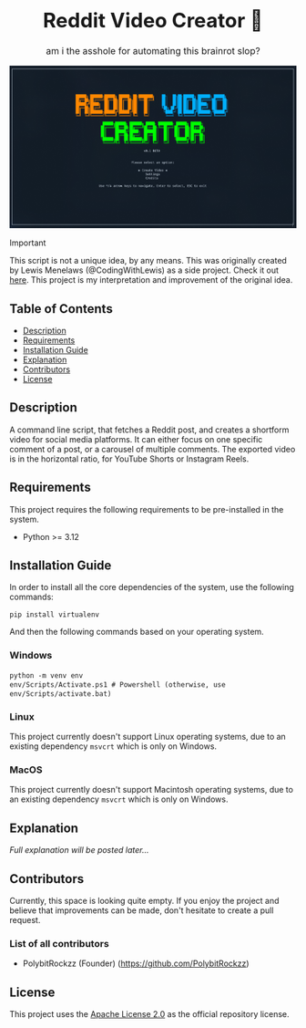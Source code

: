 <h1 align="center" style="text-align: center; font-size: 35px; font-weight: 700;">Reddit Video Creator 📱</h1>
<p align="center" style="text-align: center; font-size: 16px;">am i the asshole for automating this brainrot slop?</p>

![Reddit Video Creator Screenshot](screenshot.png)

> [!IMPORTANT]
> This script is not a unique idea, by any means. This was originally created by Lewis Menelaws (@CodingWithLewis) as a side project. Check it out <a href="https://github.com/elebumm/RedditVideoMakerBot" target="_blank">here</a>. This project is my interpretation and improvement of the original idea.

## Table of Contents

- [Description](#description)
- [Requirements](#requirements)
- [Installation Guide](#installation-guide)
- [Explanation](#explanation)
- [Contributors](#contributors)
- [License](#license)

## Description

A command line script, that fetches a Reddit post, and creates a shortform video for social media platforms. It can either focus on one specific comment of a post, or a carousel of multiple comments. The exported video is in the horizontal ratio, for YouTube Shorts or Instagram Reels.

## Requirements

This project requires the following requirements to be pre-installed in the system.

- Python >= 3.12

## Installation Guide

In order to install all the core dependencies of the system, use the following commands:

```
pip install virtualenv
```

And then the following commands based on your operating system.

### Windows

```
python -m venv env
env/Scripts/Activate.ps1 # Powershell (otherwise, use env/Scripts/activate.bat)
```

### Linux

This project currently doesn't support Linux operating systems, due to an existing dependency `msvcrt` which is only on Windows.

### MacOS

This project currently doesn't support Macintosh operating systems, due to an existing dependency `msvcrt` which is only on Windows.

## Explanation

*Full explanation will be posted later...*

## Contributors

Currently, this space is looking quite empty. If you enjoy the project and believe that improvements can be made, don't hesitate to create a pull request.

### List of all contributors

- PolybitRockzz (Founder) (https://github.com/PolybitRockzz)

## License

This project uses the <a href="https://www.apache.org/licenses/LICENSE-2.0" target="_blank">Apache License 2.0</a> as the official repository license.
